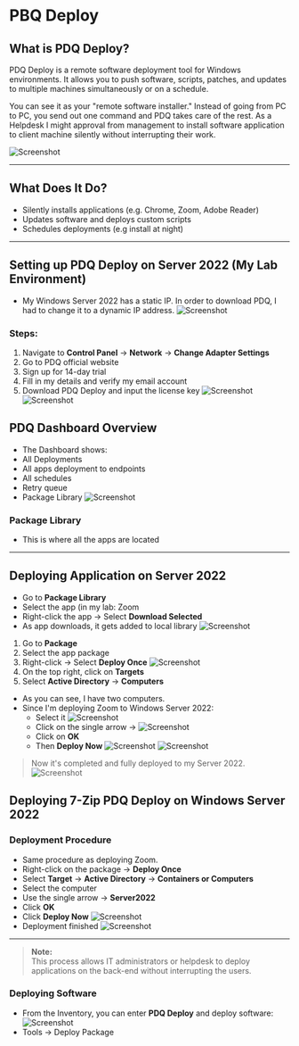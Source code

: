 # PBQ Deploy

## What is PDQ Deploy?

PDQ Deploy is a remote software deployment tool for Windows environments. It allows you to push software, scripts, patches, and updates to multiple machines simultaneously or on a schedule.

You can see it as your "remote software installer."
Instead of going from PC to PC, you send out one command and PDQ takes care of the rest.
As a  Helpdesk I might approval from management to install software application to client machine silently without interrupting their work.

![Screenshot](images/PDQ1.jpg)

---
## What Does It Do?

- Silently installs applications (e.g. Chrome, Zoom, Adobe Reader)
- Updates software and deploys custom scripts
- Schedules deployments (e.g install at night)
---
## Setting up PDQ Deploy on Server 2022 (My Lab Environment)

- My Windows Server 2022 has a static IP.
  In order to download PDQ, I had to change it to a dynamic IP address.
![Screenshot](images/PDQ2.jpg)
### Steps:
1. Navigate to **Control Panel** → **Network** → **Change Adapter Settings**
2. Go to PDQ official website
3.  Sign up for 14-day trial
4.  Fill in my details and verify my email account
5. Download PDQ Deploy and input the license key
![Screenshot](images/PDQ3.jpg)
![Screenshot](images/PDQ3-1jpg)
## PDQ Dashboard Overview

- The Dashboard shows:
 - All Deployments
 - All apps deployment to endpoints
 - All schedules
 - Retry queue
 - Package Library
![Screenshot](images/PDQ4.jpg)
### Package Library
- This is where all the apps are located
---
## Deploying Application on Server 2022

- Go to **Package Library**
- Select the app (in my lab: Zoom
- Right-click the app → Select **Download Selected**
- As app downloads, it gets added to local library
![Screenshot](images/PDQ5.jpg)
1. Go to **Package**
2. Select the app package
3. Right-click → Select **Deploy Once**
![Screenshot](images/PDQ6.jpg)
4. On the top right, click on **Targets**
5. Select **Active Directory** → **Computers**
  - As you can see, I have two computers.
  - Since I'm deploying Zoom to Windows Server 2022:
    - Select it
  ![Screenshot](images/PDQ7.jpg)
     - Click on the single arrow →
  ![Screenshot](images/PDQ8.jpg)
    - Click on **OK**
    - Then **Deploy Now**
  ![Screenshot](images/PDQ9.jpg)
  ![Screenshot](iages/PDQ10.jpg)

  > Now it's completed and fully deployed to my Server 2022.
  ![Screenshot](images/PDQ11.jpg)
  ## Deploying 7-Zip PDQ Deploy on Windows Server 2022

  ### Deployment Procedure

  - Same procedure as deploying Zoom.
  - Right-click on the package → **Deploy Once**
  - Select **Target** → **Active Directory** → **Containers or Computers**
  - Select the computer
  - Use the single arrow → **Server2022**
  - Click **OK**
  - Click **Deploy Now** 
  ![Screenshot](images/PDQ12.jpg)
  - Deployment finished
  ![Screenshot](images/PDQ13.jpg)
  ---
  > **Note:**  
  > This process allows IT administrators or helpdesk to deploy applications on the back-end without interrupting the users.
  ### Deploying Software

  - From the Inventory, you can enter **PDQ Deploy** and deploy software:
  ![Screenshot](images/PDQ14.jpg)
  - Tools → Deploy Package
    
